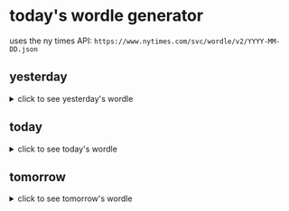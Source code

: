 # today's wordle generator

uses the ny times API: `https://www.nytimes.com/svc/wordle/v2/YYYY-MM-DD.json`

## yesterday

<details>
    <summary>click to see yesterday's wordle</summary>

    liner

</details>

## today

<details>
    <summary>click to see today's wordle</summary>

    threw

</details>

## tomorrow

<details>
    <summary>click to see tomorrow's wordle</summary>

    brief

</details>
